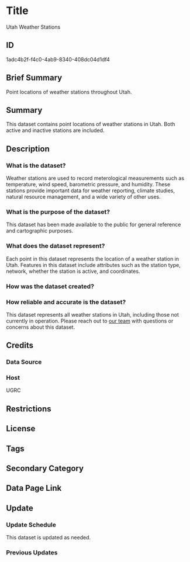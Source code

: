# Title

Utah Weather Stations

## ID

1adc4b2f-f4c0-4ab9-8340-408dc04d1df4

## Brief Summary

Point locations of weather stations throughout Utah.

## Summary

This dataset contains point locations of weather stations in Utah. Both active and inactive stations are included.

## Description

### What is the dataset?

Weather stations are used to record meterological measurements such as temperature, wind speed, barometric pressure, and humidity. These stations provide important data for weather reporting, climate studies, natural resource management, and a wide variety of other uses.

### What is the purpose of the dataset?

This dataset has been made available to the public for general reference and cartographic purposes.

### What does the dataset represent?

Each point in this dataset represents the location of a weather station in Utah. Features in this dataset include attributes such as the station type, network, whether the station is active, and coordinates.

### How was the dataset created?

<!--- Do we know how this dataset came to be? Do we maintain it? --->

### How reliable and accurate is the dataset?

This dataset represents all weather stations in Utah, including those not currently in operation. Please reach out to [our team](https://gis.utah.gov/contact/) with questions or concerns about this dataset.

## Credits

### Data Source

<!--- Did we get this data from any one source, or many? --->

### Host

UGRC

## Restrictions

## License

## Tags

## Secondary Category

## Data Page Link

## Update

### Update Schedule

This dataset is updated as needed.

### Previous Updates
